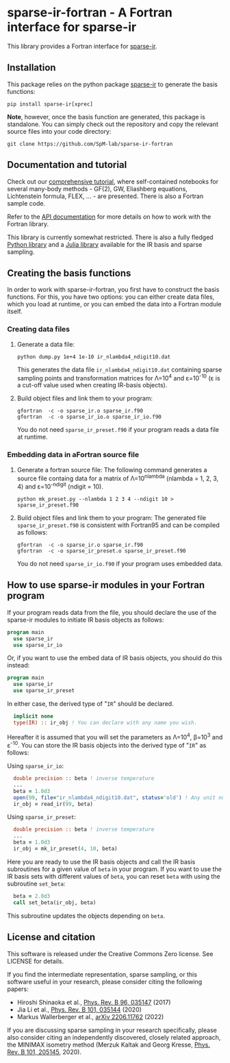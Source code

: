 sparse-ir-fortran - A Fortran interface for sparse-ir
=====================================================

This library provides a Fortran interface for [sparse-ir].  

[sparse-ir]: https://github.com/SpM-lab/sparse-ir


Installation
------------
This package relies on the python package [sparse-ir] to generate the basis
functions:

    pip install sparse-ir[xprec]

**Note**, however, once the basis function are generated, this package is
standalone.  You can simply check out the repository and copy the relevant
source files into your code directory:

    git clone https://github.com/SpM-lab/sparse-ir-fortran


Documentation and tutorial
--------------------------
Check out our [comprehensive tutorial], where self-contained
notebooks for several many-body methods - GF(2), GW, Eliashberg equations,
Lichtenstein formula, FLEX, ... - are presented.  There is also a Fortran
sample code.

Refer to the [API documentation] for more details on how to work
with the Fortran library.

This library is currently somewhat restricted.  There is also a fully
fledged  [Python library] and a [Julia library] available for the IR basis
and sparse sampling.

[comprehensive tutorial]: https://spm-lab.github.io/sparse-ir-tutorial
[API documentation]: https://spm-lab.github.io/sparse-ir-fortran
[Python library]: https://github.com/SpM-lab/sparse-ir
[Julia library]: https://github.com/SpM-lab/SparseIR.jl


Creating the basis functions
----------------------------
In order to work with sparse-ir-fortran, you first have to construct the
basis functions.  For this, you have two options: you can either create
data files, which you load at runtime, or you can embed the data into
a Fortran module itself.

### Creating data files

 1. Generate a data file:

        python dump.py 1e+4 1e-10 ir_nlambda4_ndigit10.dat

    This generates the data file `ir_nlambda4_ndigit10.dat` containing sparse
    sampling points and transformation matrices for Λ=10<sup>4</sup> and
    ε=10<sup>-10</sup>  (ε is a cut-off value used when creating IR-basis
    objects).

 2. Build object files and link them to your program:

        gfortran  -c -o sparse_ir.o sparse_ir.f90
        gfortran  -c -o sparse_ir_io.o sparse_ir_io.f90

    You do not need `sparse_ir_preset.f90` if your program reads a data file at
    runtime.

### Embedding data in aFortran source file

 1. Generate a fortran source file:  The following command generates a source
    file containg data for a matrix of Λ=10<sup>nlambda</sup>
    (nlambda = 1, 2, 3, 4) and ε=10<sup>-ndigit</sup> (ndigit = 10).

        python mk_preset.py --nlambda 1 2 3 4 --ndigit 10 > sparse_ir_preset.f90

 2. Build object files and link them to your program:  The generated file 
    `sparse_ir_preset.f90` is consistent with Fortran95 and can be compiled 
    as follows:

        gfortran  -c -o sparse_ir.o sparse_ir.f90
        gfortran  -c -o sparse_ir_preset.o sparse_ir_preset.f90

    You do not need `sparse_ir_io.f90` if your program uses embedded data.


How to use sparse-ir modules in your Fortran program
----------------------------------------------------
If your program reads data from the file, you should declare the use of the
sparse-ir modules to initiate IR basis objects as follows:

```fortran
program main
  use sparse_ir
  use sparse_ir_io
```

Or, if you want to use the embed data of IR basis objects, you should do this
instead:

```fortran
program main
  use sparse_ir
  use sparse_ir_preset
```

In either case, the derived type of "`IR`" should be declared.

```fortran
  implicit none
  type(IR) :: ir_obj ! You can declare with any name you wish.
```

Hereafter it is assumed that you will set the parameters as Λ=10<sup>4</sup>, 
β=10<sup>3</sup> and ε<sup>-10</sup>.  You can store the IR basis objects into
the derived type of "`IR`" as follows:

Using `sparse_ir_io`:

```fortran
  double precision :: beta ! inverse temperature
  ...
  beta = 1.0d3
  open(99, file="ir_nlambda4_ndigit10.dat", status='old') ! Any unit number is OK.
  ir_obj = read_ir(99, beta)
```

Using `sparse_ir_preset`:

```fortran
  double precision :: beta ! inverse temperature
  ...
  beta = 1.0d3
  ir_obj = mk_ir_preset(4, 10, beta)
```

Here you are ready to use the IR basis objects and call the IR basis subroutines
for a given value of `beta` in your program. If you want to use the IR basis
sets with different values of `beta`, you can reset `beta` with using the
subroutine `set_beta`:

```fortran
  beta = 2.0d3
  call set_beta(ir_obj, beta)
```

This subroutine updates the objects depending on `beta`.

License and citation
--------------------
This software is released under the Creative Commons Zero license.  See LICENSE
for details.

If you find the intermediate representation, sparse sampling, or this software
useful in your research, please consider citing the following papers:

 - Hiroshi Shinaoka et al., [Phys. Rev. B 96, 035147]  (2017)
 - Jia Li et al., [Phys. Rev. B 101, 035144] (2020)
 - Markus Wallerberger et al., [arXiv 2206.11762] (2022)

If you are discussing sparse sampling in your research specifically, please
also consider citing an independently discovered, closely related approach, the
MINIMAX isometry method (Merzuk Kaltak and Georg Kresse,
[Phys. Rev. B 101, 205145], 2020).

[Phys. Rev. B 96, 035147]: https://doi.org/10.1103/PhysRevB.96.035147
[Phys. Rev. B 101, 035144]: https://doi.org/10.1103/PhysRevB.101.035144
[arXiv 2206.11762]: https://doi.org/10.48550/arXiv.2206.11762
[Phys. Rev. B 101, 205145]: https://doi.org/10.1103/PhysRevB.101.205145
